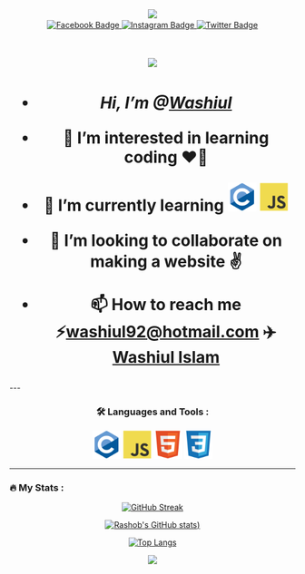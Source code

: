 
<div id="header" align="center">
  <img src="https://media.giphy.com/media/HHwI031emo0GQ/giphy.gif"/>
</div>
<div id="badges" align="center">
  <a href="https://www.facebook.com/UNIQUE.PRM">
    <img src="https://img.shields.io/badge/Facebook-blue?style=for-the-badge&logo=Facebook&logoColor=white" alt="Facebook Badge"/>
  </a>
  <a href="https://www.instagram.com/washiul_islam/">
    <img src="https://img.shields.io/badge/Instagram-red?style=for-the-badge&logo=Instagram&logoColor=white" alt="Instagram Badge"/>
  </a>
  <a href="https://twitter.com/islam_washiul">
    <img src="https://img.shields.io/badge/Twitter-blue?style=for-the-badge&logo=twitter&logoColor=white" alt="Twitter Badge"/>
  </a>
</div>


<h1 align="center">
  <img src="https://media.tenor.com/HO7EBVsu04oAAAAj/pikachu-pokemon.gif" width="100px"/>
</h1>

<h1 align="center">

-  ***Hi, I’m @[***Washiul***](https://www.instagram.com/washiul_islam/)***

- 👀 I’m interested in learning coding ❤️🙌

- 🌱 I’m currently learning  <img src="https://github.com/devicons/devicon/blob/master/icons/c/c-original.svg" title="Java" alt="C" width="50" height="50"/> <img src="https://github.com/devicons/devicon/blob/master/icons/javascript/javascript-original.svg" title="JavaScript" alt="JavaScript" width="50" height="50"/>

- 💞️ I’m looking to collaborate on making a website ✌️

- 📫 How to reach me ⚡washiul92@hotmail.com ✈️[Washiul Islam](https://twitter.com/islam_washiul)
</h1>
---

<div align="center">

### :hammer_and_wrench: Languages and Tools :
   
  <img src="https://github.com/devicons/devicon/blob/master/icons/c/c-original.svg" title="Java" alt="C" width="50px" height="50px"/>
		  <img src="https://github.com/devicons/devicon/blob/master/icons/javascript/javascript-original.svg" title="JavaScript" alt="JavaScript" width="50px" height="50px"/>
     <img src="https://github.com/devicons/devicon/blob/1119b9f84c0290e0f0b38982099a2bd027a48bf1/icons/html5/html5-original.svg" title="HTML5" width="50px" height="50px">
     <img src="https://raw.githubusercontent.com/devicons/devicon/1119b9f84c0290e0f0b38982099a2bd027a48bf1/icons/css3/css3-original.svg" height=50px width=50px>
</div>

---

### :fire: My Stats :
<div id="header" align="center">
	
[![GitHub Streak](https://github-readme-streak-stats.herokuapp.com?user=Rashob&theme=dracula&background=000000&border=00D5DD)](https://git.io/streak-stats)


[![Rashob's GitHub stats](https://github-readme-stats.vercel.app/api?username=Rashob&layout=compact&theme=radical))](https://github.com/Rashob/github-readme-stats)


[![Top Langs](https://github-readme-stats.vercel.app/api/top-langs/?username=Rashob&layout=compact&theme=vision-friendly-dark&title=blue)](https://github.com/Rashob/github-readme-stats)

![](https://komarev.com/ghpvc/?username=Rashob&color=orange)

</div>

<!---
Rashob/Rashob is a ✨ special ✨ repository because its `README.md` (this file) appears on your GitHub profile.
You can click the Preview link to take a look at your changes.
--->

